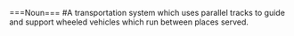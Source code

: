 ===Noun===
#A transportation system which uses parallel tracks to guide and support wheeled vehicles which run between places served.